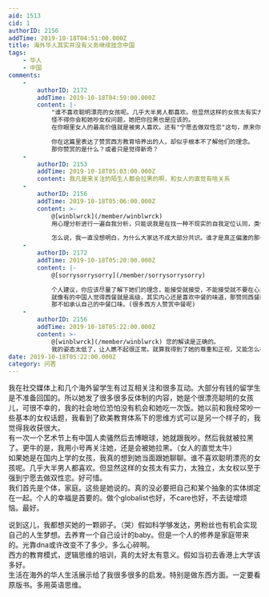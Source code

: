 ```yaml
---
aid: 1513
cid: 1
authorID: 2156
addTime: 2019-10-18T04:51:00.000Z
title: 海外华人其实并没有义务继续挂念中国
tags:
    - 华人
    - 中国
comments:
    -
        authorID: 2172
        addTime: 2019-10-18T04:59:00.000Z
        content: |-
            "谁不喜欢聪明漂亮的女孩呢。几乎大半男人都喜欢。但显然这样的女孩太有实力，太独立，太女权以至于强到宁愿去做双性恋。好可惜。"  
            怪不得你会和她吵女权问题，她把你拉黑也是应该的。  
            在你眼里女人的最高价值就是被男人喜欢。还有"宁愿去做双性恋"这句，原来你以为这是可以选择的。

            你在这篇里表达了赞赏西方教育培养出的人，却似乎根本不了解他们的理念。  
            那你赞赏的是什么？或者只是觉得新奇？
    -
        authorID: 2153
        addTime: 2019-10-18T05:03:00.000Z
        content: 我凡是来关注的陌生人都会拉黑的啊，和女人的直觉有啥关系
    -
        authorID: 2156
        addTime: 2019-10-18T05:06:00.000Z
        content: >-
            @[winblwrck](/member/winblwrck)
            用心理分析进行一遍自我分析，只能说我是在找一种不现实的自我定位认同，类似与“哇哦，美女都搭理我了耶”的喜悦感（？）另一方面更多的是好奇，对有钱人上等人生活和想法的窥探吧。一种潜意识的stalker心态。因为我比较擅长在网路上伪装成偏向平权主义的人设。（本质上确实是大男子主义）  

            怎么说，我一直没想明白，为什么大家达不成大部分共识。谁才是真正偏激的那个。西方教育还是很牛的。短短几年研究生时间，就能改造一个人。我相信这个女孩在国内肯定没这么特立独行。至少表面上没
    -
        authorID: 2172
        addTime: 2019-10-18T05:20:00.000Z
        content: |-
            @[sorrysorrysorry](/member/sorrysorrysorry)

            个人建议，你应该尽量了解下她们的理念，能接受就接受，不能接受就不要在心里把她们摆在高于你的位置。  
            就像有的中国人觉得西餐就是高级，其实内心还是喜欢中餐的味道，那赞同西餐就只是一种自我定位的拔高(像你上面说的)  
            那不如承认自己的中餐口味。(很多西方人赞赏中餐呢)
    -
        authorID: 2156
        addTime: 2019-10-18T05:22:00.000Z
        content: >-
            @[winblwrck](/member/winblwrck) 您的解读是正确的。
            我的姿态太低了，让人瞧不起很正常。就算我得到了她的尊重和正视，又能怎么样呢，反正也没有交集的。但是别的网友，我觉得大家以后会相见的。
date: 2019-10-18T05:22:00.000Z
category: 问答
---
```


我在社交媒体上和几个海外留学生有过互相关注和很多互动。大部分有钱的留学生是不准备回国的。所以她发了很多很多反体制的内容，她是个很漂亮聪明的女孩儿，可很不幸的，我的社会地位恐怕没有机会和她吃一次饭。她以前和我经常吵一些基本的女权话题，我看到了欧美教育体系下的思维方式可以是另一个样子的，我觉得我收获很大。  
有一次一个艺术节上有中国人卖骚然后去博眼球，她就跟我吵。然后我就被拉黑了。更牛的是，我用小号再关注她，还是会被她拉黑。（女人的直觉太牛）  
如果她是在国内上学的女孩，我真的想到她当面跟她聊聊。谁不喜欢聪明漂亮的女孩呢。几乎大半男人都喜欢。但显然这样的女孩太有实力，太独立，太女权以至于强到宁愿去做双性恋。好可惜。  
我们首先是个体，家庭。这些是她说的。真的没必要把自己和某个抽象的实体绑定在一起。个人的幸福是首要的。做个globalist也好，不care也好，不去徒增烦恼。最好。

说到这儿，我都想买她的一颗卵子。（哭）假如科学够发达，男粉丝也有机会实现自己的人生梦想。去养育一个自己设计的baby。但是一个人的修养是家庭带来的。光靠dna或许改变不了多少。多么心碎啊。  
西方的教育模式，逻辑思维的培训，真的太好太有意义。假如当初去香港上大学该多好。  
生活在海外的华人生活展示给了我很多很多的启发。特别是做东西方面。一定要看原版书。多用英语思维。
